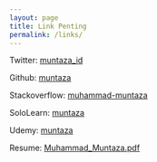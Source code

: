 ```yaml
---
layout: page
title: Link Penting
permalink: /links/
---
```




Twitter: [muntaza_id](https://twitter.com/muntaza_id)

Github: [muntaza](https://github.com/muntaza)

Stackoverflow: [muhammad-muntaza](https://stackoverflow.com/users/8084062/muhammad-muntaza)

SoloLearn: [muntaza](https://www.sololearn.com/Profile/1081806)

Udemy: [muntaza](https://www.udemy.com/user/muhammad-muntaza/)

Resume: [Muhammad_Muntaza.pdf](https://github.com/muntaza/Catatan-Muntaza/blob/master/Muhammad_Muntaza.pdf)
